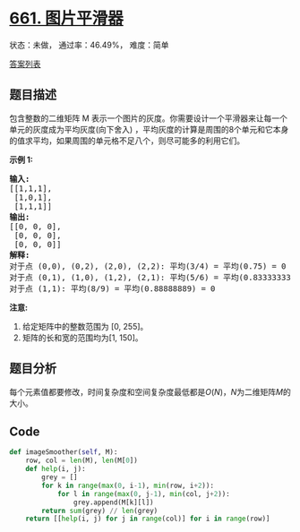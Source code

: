 # [661. 图片平滑器](https://leetcode-cn.com/problems/image-smoother)

状态：未做， 通过率：46.49%， 难度：简单

[答案列表](Solutions/answer_list.md)

## 题目描述
包含整数的二维矩阵 M 表示一个图片的灰度。你需要设计一个平滑器来让每一个单元的灰度成为平均灰度(向下舍入) ，平均灰度的计算是周围的8个单元和它本身的值求平均，如果周围的单元格不足八个，则尽可能多的利用它们。

**示例 1:**

<pre>
<strong>输入:</strong>
[[1,1,1],
 [1,0,1],
 [1,1,1]]
<strong>输出:</strong>
[[0, 0, 0],
 [0, 0, 0],
 [0, 0, 0]]
<strong>解释:</strong>
对于点 (0,0), (0,2), (2,0), (2,2): 平均(3/4) = 平均(0.75) = 0
对于点 (0,1), (1,0), (1,2), (2,1): 平均(5/6) = 平均(0.83333333) = 0
对于点 (1,1): 平均(8/9) = 平均(0.88888889) = 0
</pre>

**注意:**

1. 给定矩阵中的整数范围为 [0, 255]。
2. 矩阵的长和宽的范围均为[1, 150]。



## 题目分析
每个元素值都要修改，时间复杂度和空间复杂度最低都是$O(N)$，$N$为二维矩阵$M$的大小。

## Code
```python
def imageSmoother(self, M):
    row, col = len(M), len(M[0])
    def help(i, j):
        grey = []
        for k in range(max(0, i-1), min(row, i+2)):
            for l in range(max(0, j-1), min(col, j+2)):
                grey.append(M[k][l])
        return sum(grey) // len(grey)
    return [[help(i, j) for j in range(col)] for i in range(row)]
```
